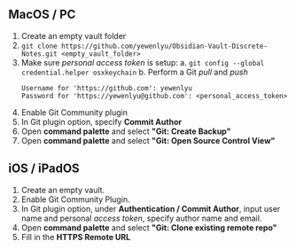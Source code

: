 ## MacOS / PC

1. Create an empty vault folder
2. `git clone https://github.com/yewenlyu/Obsidian-Vault-Discrete-Notes.git <empty_vault_folder>`
3. Make sure *personal access token* is setup:
	a.  `git config --global credential.helper osxkeychain`
	b. Perform a Git *pull* and *push*
	```shell
	Username for 'https://github.com': yewenlyu
	Password for 'https://yewenlyu@github.com': <personal_access_token>
	```
1. Enable Git Community plugin
2. In Git plugin option, specify **Commit Author**
3. Open **command palette** and select **"Git: Create Backup"**
4. Open **command palette** and select **"Git: Open Source Control View"**

## iOS / iPadOS

1. Create an empty vault.
2. Enable Git Community Plugin.
3. In Git plugin option, under **Authentication / Commit Author**, input user name and personal *access token*, specify author name and email.
4. Open **command palette** and select **"Git: Clone existing remote repo"**
5. Fill in the **HTTPS Remote URL**